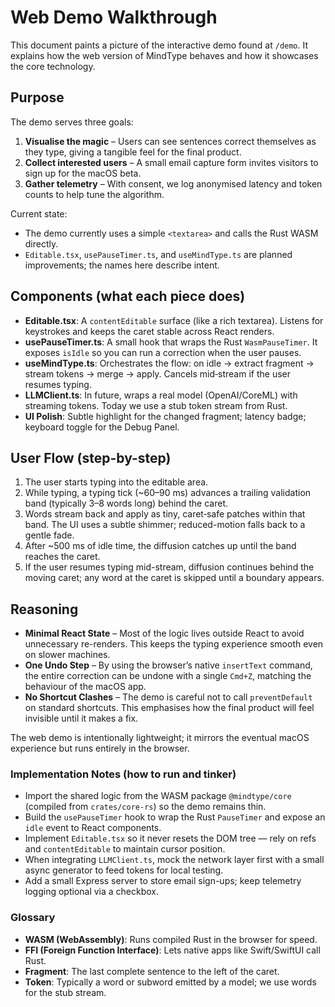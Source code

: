 # Web Demo Walkthrough

This document paints a picture of the interactive demo found at `/demo`. It explains how the web version of MindType behaves and how it showcases the core technology.

## Purpose

The demo serves three goals:

1. **Visualise the magic** – Users can see sentences correct themselves as they type, giving a tangible feel for the final product.
2. **Collect interested users** – A small email capture form invites visitors to sign up for the macOS beta.
3. **Gather telemetry** – With consent, we log anonymised latency and token counts to help tune the algorithm.

Current state:

- The demo currently uses a simple `<textarea>` and calls the Rust WASM directly.
- `Editable.tsx`, `usePauseTimer.ts`, and `useMindType.ts` are planned improvements; the names here describe intent.

## Components (what each piece does)

- **Editable.tsx**: A `contentEditable` surface (like a rich textarea). Listens for keystrokes and keeps the caret stable across React renders.
- **usePauseTimer.ts**: A small hook that wraps the Rust `WasmPauseTimer`. It exposes `isIdle` so you can run a correction when the user pauses.
- **useMindType.ts**: Orchestrates the flow: on idle → extract fragment → stream tokens → merge → apply. Cancels mid‑stream if the user resumes typing.
- **LLMClient.ts**: In future, wraps a real model (OpenAI/CoreML) with streaming tokens. Today we use a stub token stream from Rust.
- **UI Polish**: Subtle highlight for the changed fragment; latency badge; keyboard toggle for the Debug Panel.

## User Flow (step-by-step)

1. The user starts typing into the editable area.
2. While typing, a typing tick (~60–90 ms) advances a trailing validation band (typically 3–8 words long) behind the caret.
3. Words stream back and apply as tiny, caret‑safe patches within that band. The UI uses a subtle shimmer; reduced-motion falls back to a gentle fade.
4. After ~500 ms of idle time, the diffusion catches up until the band reaches the caret.
5. If the user resumes typing mid-stream, diffusion continues behind the moving caret; any word at the caret is skipped until a boundary appears.

## Reasoning

- **Minimal React State** – Most of the logic lives outside React to avoid unnecessary re-renders. This keeps the typing experience smooth even on slower machines.
- **One Undo Step** – By using the browser’s native `insertText` command, the entire correction can be undone with a single `Cmd+Z`, matching the behaviour of the macOS app.
- **No Shortcut Clashes** – The demo is careful not to call `preventDefault` on standard shortcuts. This emphasises how the final product will feel invisible until it makes a fix.

The web demo is intentionally lightweight; it mirrors the eventual macOS experience but runs entirely in the browser.

### Implementation Notes (how to run and tinker)

- Import the shared logic from the WASM package `@mindtype/core` (compiled from `crates/core-rs`) so the demo remains thin.
- Build the `usePauseTimer` hook to wrap the Rust `PauseTimer` and expose an `idle` event to React components.
- Implement `Editable.tsx` so it never resets the DOM tree — rely on refs and `contentEditable` to maintain cursor position.
- When integrating `LLMClient.ts`, mock the network layer first with a small async generator to feed tokens for local testing.
- Add a small Express server to store email sign-ups; keep telemetry logging optional via a checkbox.

### Glossary

- **WASM (WebAssembly)**: Runs compiled Rust in the browser for speed.
- **FFI (Foreign Function Interface)**: Lets native apps like Swift/SwiftUI call Rust.
- **Fragment**: The last complete sentence to the left of the caret.
- **Token**: Typically a word or subword emitted by a model; we use words for the stub stream.
